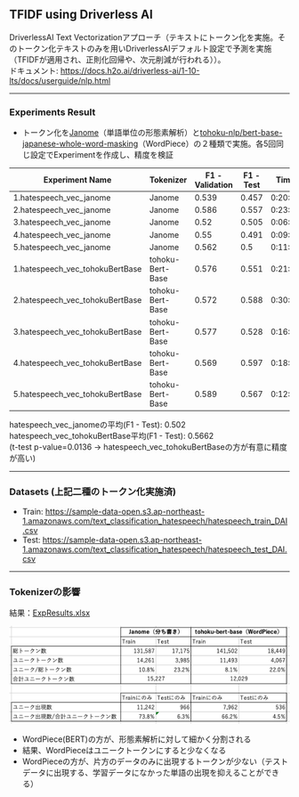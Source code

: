 ## TFIDF using Driverless AI
DriverlessAI Text Vectorizationアプローチ（テキストにトークン化を実施。そのトークン化テキストのみを用いDriverlessAIデフォルト設定で予測を実施（TFIDFが適用され、正則化回帰や、次元削減が行われる））。  
ドキュメント: https://docs.h2o.ai/driverless-ai/1-10-lts/docs/userguide/nlp.html

***
### Experiments Result
- トークン化を[Janome](https://mocobeta.github.io/janome/)（単語単位の形態素解析）と[tohoku-nlp/bert-base-japanese-whole-word-masking](https://huggingface.co/tohoku-nlp/bert-base-japanese-whole-word-masking)（WordPiece）の２種類で実施。各5回同じ設定でExperimentを作成し、精度を検証
  
| Experiment Name                  | Tokenizer          | F1 - Validation | F1 - Test | Time   |
|----------------------------------|--------------------|-----------------|-----------|--------|
| 1.hatespeech_vec_janome            | Janome             | 0.539           | 0.457     | 0:20:36|
| 2.hatespeech_vec_janome            | Janome             | 0.586           | 0.557     | 0:23:39|
| 3.hatespeech_vec_janome            | Janome             | 0.52            | 0.505     | 0:06:57|
| 4.hatespeech_vec_janome            | Janome             | 0.55            | 0.491     | 0:09:31|
| 5.hatespeech_vec_janome            | Janome             | 0.562           | 0.5       | 0:11:12|
| 1.hatespeech_vec_tohokuBertBase    | tohoku-Bert-Base   | 0.576           | 0.551     | 0:21:57|
| 2.hatespeech_vec_tohokuBertBase    | tohoku-Bert-Base   | 0.572           | 0.588     | 0:30:00|
| 3.hatespeech_vec_tohokuBertBase    | tohoku-Bert-Base   | 0.577           | 0.528     | 0:16:29|
| 4.hatespeech_vec_tohokuBertBase    | tohoku-Bert-Base   | 0.569           | 0.597     | 0:18:42|
| 5.hatespeech_vec_tohokuBertBase    | tohoku-Bert-Base   | 0.589           | 0.567     | 0:12:09|
  
hatespeech_vec_janomeの平均(F1 - Test): 0.502  
hatespeech_vec_tohokuBertBase平均(F1 - Test): 0.5662  
(t-test p-value=0.0136  ->  hatespeech_vec_tohokuBertBaseの方が有意に精度が高い)

***
### Datasets (上記二種のトークン化実施済)
- Train: https://sample-data-open.s3.ap-northeast-1.amazonaws.com/text_classification_hatespeech/hatespeech_train_DAI.csv
- Test: https://sample-data-open.s3.ap-northeast-1.amazonaws.com/text_classification_hatespeech/hatespeech_test_DAI.csv
  
***
### Tokenizerの影響
結果：[ExpResults.xlsx](ExpResults.xlsx)
  
![tokenizerEffect](./display_img/tokenizerEffect.png)
- WordPiece(BERT)の方が、形態素解析に対して細かく分割される
- 結果、WordPieceはユニークトークンにすると少なくなる
- WordPieceの方が、片方のデータのみに出現するトークンが少ない（テストデータに出現する、学習データになかった単語の出現を抑えることができる）

  

